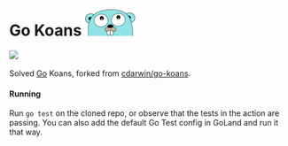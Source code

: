 # Go Koans ![](gopher.png)

![](https://github.com/willfolsom/go-koans/workflows/Go/badge.svg?branch=master)

Solved [Go](https://golang.org/) Koans, forked from [cdarwin/go-koans](https://github.com/cdarwin/go-koans).

####  Running
Run ```go test``` on the cloned repo, or observe that the tests in the action are passing. You can also add the default Go Test config in GoLand and run it that way.
